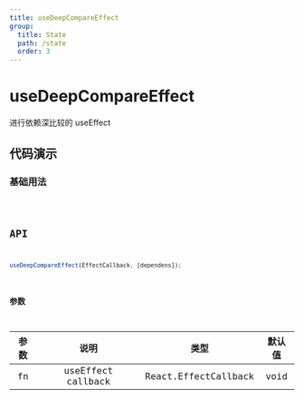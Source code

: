 ```yaml
---
title: useDeepCompareEffect
group:
  title: State
  path: /state
  order: 3
---
```


# useDeepCompareEffect

进行依赖深比较的 useEffect

## 代码演示

### 基础用法

<code  hideActions='["CSB", "EXTERNAL"]' src="./demo/demo1.tsx" title="参比较的useEffect" />

## API

```javascript
useDeepCompareEffect(EffectCallback, [dependens]);
```

### 参数

| 参数 |        说明        |         类型         | 默认值 |
| :--: | :----------------: | :------------------: | :----: |
|  fn  | useEffect callback | React.EffectCallback |  void  |
